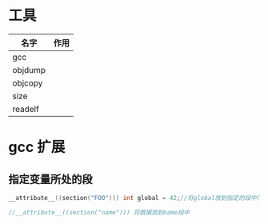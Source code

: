 

# 工具
名字|作用
-|-
gcc|
objdump|
objcopy|
size|
readelf|


# gcc 扩展

## 指定变量所处的段

```c
__attribute__((section("FOO"))) int global = 42;//将global放到指定的段中(FOO)

//__attribute__((section("name"))) 将数据放到name段中
```